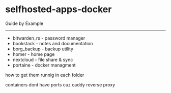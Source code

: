 # selfhosted-apps-docker
Guide by Example

---------

* bitwarden_rs - password manager
* bookstack - notes and documentation
* borg_backup - backup utility
* homer - home page
* nextcloud - file share & sync
* portaine - docker managment

how to get them runnig in each folder

containers dont have ports cuz caddy reverse proxy

